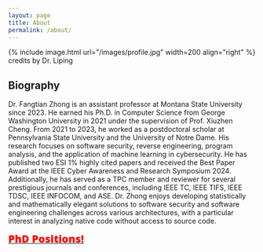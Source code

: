 ```yaml
---
layout: page
title: About
permalink: /about/
---
```


{% include image.html url="/images/profile.jpg" width=200 align="right" %}
credits by Dr. Liping
## Biography
  Dr. Fangtian Zhong is an assistant professor at Montana State University since 2023. He earned his Ph.D. in Computer Science from George Washington University in 2021 under the supervision of Prof. Xiuzhen Cheng. From 2021 to 2023, he worked as a postdoctoral scholar at Pennsylvania State University and the University of Notre Dame. His research focuses on software security, reverse engineering, program analysis, and the application of machine learning in cybersecurity. He has published two ESI 1% highly cited papers and received the Best Paper Award at the IEEE Cyber Awareness and Research Symposium 2024. Additionally, he has served as a TPC member and reviewer for several prestigious journals and conferences, including IEEE TC, IEEE TIFS, IEEE TDSC, IEEE INFOCOM, and ASE. Dr. Zhong enjoys developing statistically and mathematically elegant solutions to software security and software engineering challenges across various architectures, with a particular interest in analyzing native code without access to source code.



<a href="https://fangtian-zhong.github.io/openings/">
  <span style="color:red;font-family:'Open Sans', Helvetica, Arial, sans-serif;font-weight:800;font-size:21px">
    PhD Positions! 
  </span>
</a>

